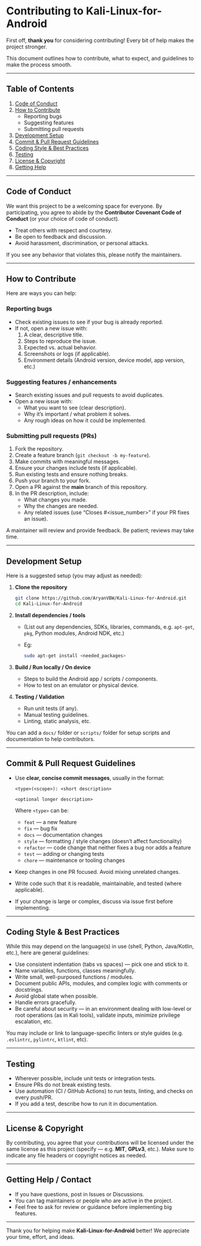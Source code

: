 
# Contributing to Kali-Linux-for-Android

First off, **thank you** for considering contributing! Every bit of help makes the project stronger.

This document outlines how to contribute, what to expect, and guidelines to make the process smooth.

---

## Table of Contents

1. [Code of Conduct](#code-of-conduct)  
2. [How to Contribute](#how-to-contribute)  
   - Reporting bugs  
   - Suggesting features  
   - Submitting pull requests  
3. [Development Setup](#development-setup)  
4. [Commit & Pull Request Guidelines](#commit--pull-request-guidelines)  
5. [Coding Style & Best Practices](#coding-style--best-practices)  
6. [Testing](#testing)  
7. [License & Copyright](#license--copyright)  
8. [Getting Help](#getting-help)  

---

## Code of Conduct

We want this project to be a welcoming space for everyone. By participating, you agree to abide by the **Contributor Covenant Code of Conduct** (or your choice of code of conduct).  
- Treat others with respect and courtesy.  
- Be open to feedback and discussion.  
- Avoid harassment, discrimination, or personal attacks.  

If you see any behavior that violates this, please notify the maintainers.

---

## How to Contribute

Here are ways you can help:

### Reporting bugs

- Check existing issues to see if your bug is already reported.
- If not, open a new issue with:
  1. A clear, descriptive title.
  2. Steps to reproduce the issue.
  3. Expected vs. actual behavior.
  4. Screenshots or logs (if applicable).
  5. Environment details (Android version, device model, app version, etc.)

### Suggesting features / enhancements

- Search existing issues and pull requests to avoid duplicates.
- Open a new issue with:
  - What you want to see (clear description).
  - Why it’s important / what problem it solves.
  - Any rough ideas on how it could be implemented.

### Submitting pull requests (PRs)

1. Fork the repository.
2. Create a feature branch (`git checkout -b my-feature`).
3. Make commits with meaningful messages.
4. Ensure your changes include tests (if applicable).
5. Run existing tests and ensure nothing breaks.
6. Push your branch to your fork.
7. Open a PR against the **main** branch of this repository.
8. In the PR description, include:
   - What changes you made.
   - Why the changes are needed.
   - Any related issues (use “Closes #<issue_number>” if your PR fixes an issue).

A maintainer will review and provide feedback. Be patient; reviews may take time.

---

## Development Setup

Here is a suggested setup (you may adjust as needed):

1. **Clone the repository**  
   ```sh
   git clone https://github.com/AryanVBW/Kali-Linux-for-Android.git
   cd Kali-Linux-for-Android

2. **Install dependencies / tools**

   * (List out any dependencies, SDKs, libraries, commands, e.g. `apt-get`, `pkg`, Python modules, Android NDK, etc.)
   * Eg:

     ```sh
     sudo apt-get install <needed_packages>
     ```

3. **Build / Run locally / On device**

   * Steps to build the Android app / scripts / components.
   * How to test on an emulator or physical device.

4. **Testing / Validation**

   * Run unit tests (if any).
   * Manual testing guidelines.
   * Linting, static analysis, etc.

You can add a `docs/` folder or `scripts/` folder for setup scripts and documentation to help contributors.

---

## Commit & Pull Request Guidelines

* Use **clear, concise commit messages**, usually in the format:

  ```
  <type>(<scope>): <short description>

  <optional longer description>
  ```

  Where `<type>` can be:

  * `feat` — a new feature
  * `fix` — bug fix
  * `docs` — documentation changes
  * `style` — formatting / style changes (doesn’t affect functionality)
  * `refactor` — code change that neither fixes a bug nor adds a feature
  * `test` — adding or changing tests
  * `chore` — maintenance or tooling changes

* Keep changes in one PR focused. Avoid mixing unrelated changes.

* Write code such that it is readable, maintainable, and tested (where applicable).

* If your change is large or complex, discuss via issue first before implementing.

---

## Coding Style & Best Practices

While this may depend on the language(s) in use (shell, Python, Java/Kotlin, etc.), here are general guidelines:

* Use consistent indentation (tabs vs spaces) — pick one and stick to it.
* Name variables, functions, classes meaningfully.
* Write small, well-purposed functions / modules.
* Document public APIs, modules, and complex logic with comments or docstrings.
* Avoid global state when possible.
* Handle errors gracefully.
* Be careful about security — in an environment dealing with low-level or root operations (as in Kali tools), validate inputs, minimize privilege escalation, etc.

You may include or link to language-specific linters or style guides (e.g. `.eslintrc`, `pylintrc`, `ktlint`, etc).

---

## Testing

* Wherever possible, include unit tests or integration tests.
* Ensure PRs do not break existing tests.
* Use automation (CI / GitHub Actions) to run tests, linting, and checks on every push/PR.
* If you add a test, describe how to run it in documentation.

---

## License & Copyright

By contributing, you agree that your contributions will be licensed under the same license as this project (specify — e.g. **MIT**, **GPLv3**, etc.).
Make sure to indicate any file headers or copyright notices as needed.

---

## Getting Help / Contact

* If you have questions, post in Issues or Discussions.
* You can tag maintainers or people who are active in the project.
* Feel free to ask for review or guidance before implementing big features.

---

Thank you for helping make **Kali-Linux-for-Android** better! We appreciate your time, effort, and ideas.

